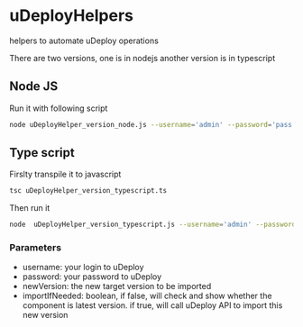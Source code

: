 # uDeployHelpers
helpers to automate uDeploy operations

There are two versions, one is in nodejs another version is in typescript

## Node JS
Run it with following script
```bash
node uDeployHelper_version_node.js --username='admin' --password='pass' --newVersion='1.1' --importIfNeeded=true
```
## Type script
Firslty transpile it to javascript
```bash
tsc uDeployHelper_version_typescript.ts
```

Then run it 
```bash
node  uDeployHelper_version_typescript.js --username='admin' --password='pass' --newVersion='1.1' --importIfNeeded=true
```

### Parameters

- username: your login to uDeploy
- password: your password to uDeploy
- newVersion: the new target version to be imported
- importIfNeeded: boolean, if false, will check and show whether the component is latest version. if true, will call uDeploy API to import this new version
